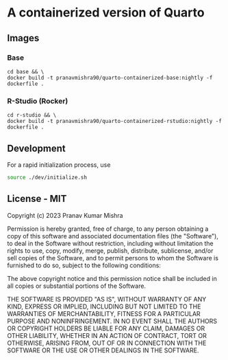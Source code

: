 # A containerized version of Quarto

## Images
### Base 

```
cd base && \
docker build -t pranavmishra90/quarto-containerized-base:nightly -f dockerfile .
```


### R-Studio (Rocker) 

```
cd r-studio && \
docker build -t pranavmishra90/quarto-containerized-rstudio:nightly -f dockerfile .
```

## Development

For a rapid initialization process, use 

````sh
source ./dev/initialize.sh
````


## License - MIT

Copyright (c) 2023 Pranav Kumar Mishra

Permission is hereby granted, free of charge, to any person obtaining a copy
of this software and associated documentation files (the "Software"), to deal
in the Software without restriction, including without limitation the rights
to use, copy, modify, merge, publish, distribute, sublicense, and/or sell
copies of the Software, and to permit persons to whom the Software is
furnished to do so, subject to the following conditions:

The above copyright notice and this permission notice shall be included in all
copies or substantial portions of the Software.

THE SOFTWARE IS PROVIDED "AS IS", WITHOUT WARRANTY OF ANY KIND, EXPRESS OR
IMPLIED, INCLUDING BUT NOT LIMITED TO THE WARRANTIES OF MERCHANTABILITY,
FITNESS FOR A PARTICULAR PURPOSE AND NONINFRINGEMENT. IN NO EVENT SHALL THE
AUTHORS OR COPYRIGHT HOLDERS BE LIABLE FOR ANY CLAIM, DAMAGES OR OTHER
LIABILITY, WHETHER IN AN ACTION OF CONTRACT, TORT OR OTHERWISE, ARISING FROM,
OUT OF OR IN CONNECTION WITH THE SOFTWARE OR THE USE OR OTHER DEALINGS IN THE
SOFTWARE.